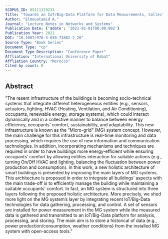 ```yaml
---
SCOPUS_ID: 85111329233
Title: "Towards an IoT/Big-Data Platform for Data Measurements, Collection and Processing in Micro-grid Systems"
Author: "Elmouatamid A."
Journal: "Lecture Notes in Networks and Systems"
Publication Date: {'$date': '2021-01-01T00:00:00Z'}
Publication Year: 2021
DOI: "10.1007/978-3-030-73882-2_26"
Source Type: "Book Series"
Document Type: "cp"
Document Type Description: "Conference Paper"
Affliation: "International University of Rabat"
Affliation Country: "Morocco"
Cited by count: 0
---
```


## Abstract
"The resent infrastructure of the buildings is becoming socio-technical systems that integrate different heterogeneous entities (e.g., sensors, actuators, lighting, HVAC (Heating, Ventilation, and Air Conditioning), occupants, renewable energy, storage systems), which could interact dynamically and in a collective manner to balance between energy efficiency, occupants’ comfort, sustainability, and adaptability. This new infrastructure is known as the “Micro-grid” (MG) system concept. However, the main challenge for this infrastructure is real-time monitoring and data processing, which requires the use of new information and communication technologies. In addition, incorporating mechanisms and techniques are required in order to have buildings more energy-efficient while ensuring occupants’ comfort by allowing entities interaction for suitable actions (e.g., turning On/Off HVAC and lighting, balancing the fluctuation between power production and consumption). In this work, a new holistic architecture of smart buildings is presented by improving the main layers of MG systems. This architecture is proposed in order to integrate all buildings’ aspects with the main trade-off is to efficiently manage the building while maintaining a suitable occupants’ comfort. In fact, an MG system is structured into three layers following the proposed holistic architecture. More precisely, we shed more light on the MG system’s layer by integrating recent IoT/Big-Data technologies for data gathering, processing, and control. A set of sensors are installed for power measurement in the MG system while the measured data is gathered and transmitted to an IoT/Big-Data platform for analysis, processing, and storing. The main aim is to store a historical of data (e.g., power production/consumption, weather conditions) from the installed MG system with open-access tools."
